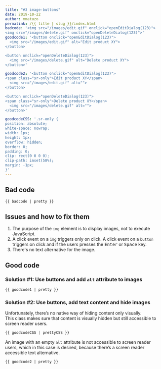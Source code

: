 ```yaml
---
title: "#3 image-buttons"
date: 2019-10-22
author: mmatuzo
permalink: /{{ title | slug }}/index.html
badcode: '<img src="/images/edit.gif" onclick="openEditDialog(123)">
<img src="/images/delete.gif" onclick="openDeleteDialog(123)">'
goodcode1: '<button onclick="openEditDialog(123)">
  <img src="/images/edit.gif" alt="Edit product XY">
</button>

<button onclick="openDeleteDialog(123)">
  <img src="/images/delete.gif" alt="Delete product XY">
</button>'

goodcode2: '<button onclick="openEditDialog(123)">
<span class="sr-only">Edit product XY</span>
  <img src="/images/edit.gif" alt="">
</button>

<button onclick="openDeleteDialog(123)">
<span class="sr-only">Delete product XY</span>
  <img src="/images/delete.gif" alt="">
</button>'

goodcodeCSS: '.sr-only {
position: absolute;
white-space: nowrap;
width: 1px;
height: 1px;
overflow: hidden;
border: 0;
padding: 0;
clip: rect(0 0 0 0);
clip-path: inset(50%);
margin: -1px;
}'
---
```


<div class="section">

## Bad code

```html
{{ badcode | pretty }}
```
</div>

<div class="section">

## Issues and how to fix them

1. The purpose of the `img` element is to display images, not to execute JavaScript.
1. A click event on a `img` triggers only on click. A click event on a `button` triggers on click and if the users presses the <kbd>Enter</kbd> or <kbd>Space</kbd> key.
1. There's no text alternative for the image.
</div>

<div class="section">

## Good code

### Solution #1: Use buttons and add `alt` attribute to images

```html
{{ goodcode1 | pretty }}
```

### Solution #2: Use buttons, add text content and hide images

Unfortunately, there’s no native way of hiding content only visually.  
This class makes sure that content is visually hidden but still accessible to screen reader users.

```css
{{ goodcodeCSS | prettyCSS }}
```

An image with an empty `alt` attribute is not accessible to screen reader users, which in this case is desired, because there’s a screen reader accessible text alternative.

```html
{{ goodcode2 | pretty }}
```
</div>


